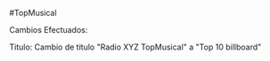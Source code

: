#TopMusical

Cambios Efectuados:

Titulo: Cambio de titulo "Radio XYZ TopMusical" a "Top 10 billboard"